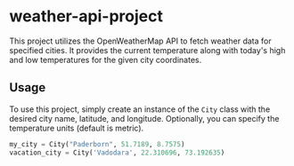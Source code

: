 # weather-api-project
This project utilizes the OpenWeatherMap API to fetch weather data for specified cities. It provides the current temperature along with today's high and low temperatures for the given city coordinates.

## Usage
To use this project, simply create an instance of the `City` class with the desired city name, latitude, and longitude. Optionally, you can specify the temperature units (default is metric).

```python
my_city = City("Paderborn", 51.7189, 8.7575)
vacation_city = City('Vadodara', 22.310696, 73.192635)
